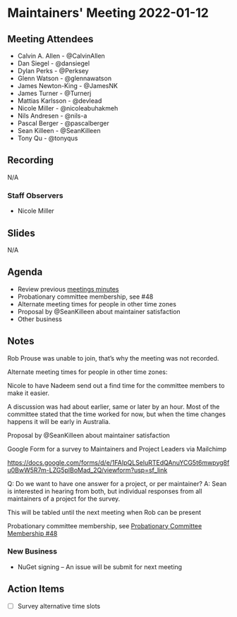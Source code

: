 # Maintainers' Meeting 2022-01-12

## Meeting Attendees

- Calvin A. Allen - @CalvinAllen
- Dan Siegel - @dansiegel
- Dylan Perks - @Perksey 
- Glenn Watson - @glennawatson
- James Newton-King - @JamesNK
- James Turner - @Turnerj
- Mattias Karlsson - @devlead
- Nicole Miller - @nicoleabuhakmeh
- Nils Andresen - @nils-a
- Pascal Berger - @pascalberger
- Sean Killeen - @SeanKilleen
- Tony Qu - @tonyqus

## Recording

N/A

### Staff Observers

- Nicole Miller

## Slides

N/A

## Agenda

- Review previous [meetings minutes](https://github.com/dotnet-foundation/wg-maintainers/blob/main/Meetings/2021-12-08-meeting-minutes.md)
- Probationary committee membership, see #48
- Alternate meeting times for people in other time zones
- Proposal by @SeanKilleen about maintainer satisfaction
- Other business


## Notes

Rob Prouse was unable to join, that’s why the meeting was not recorded.


Alternate meeting times for people in other time zones:

Nicole to have Nadeem send out a find time for the committee members to make it easier.

A discussion was had about earlier, same or later by an hour. Most of the committee stated that the time worked for now, but when the time changes happens it will be early in Australia.

Proposal by @SeanKilleen about maintainer satisfaction

Google Form for a survey to Maintainers and Project Leaders via Mailchimp

https://docs.google.com/forms/d/e/1FAIpQLSeluRTEdQAnuYCG5t6mwpyg8fu0BwW5R7m-LZG5plBoMad_2Q/viewform?usp=sf_link

Q: Do we want to have one answer for a project, or per maintainer?
A:  Sean is interested in hearing from both, but individual responses from all maintainers of a project for the survey.

This will be tabled until the next meeting when Rob can be present

Probationary committee membership, see [Probationary Committee Membership #48](https://github.com/dotnet-foundation/wg-maintainers/issues/48)

### New Business

- NuGet signing – An issue will be submit for next meeting

## Action Items

- [ ] Survey alternative time slots
